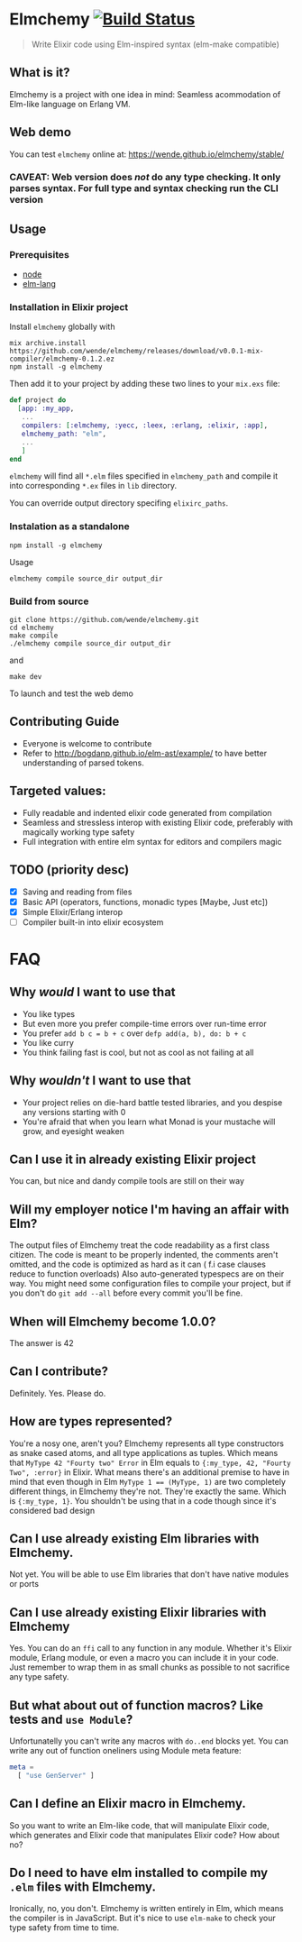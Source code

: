 # Elmchemy [![Build Status](https://travis-ci.org/wende/elmchemy.svg?branch=master)](https://travis-ci.org/wende/elmchemy)
> Write Elixir code using Elm-inspired syntax (elm-make compatible)

## What is it?
Elmchemy is a project with one idea in mind: Seamless acommodation of Elm-like language on Erlang VM.

## Web demo
You can test `elmchemy` online at:
https://wende.github.io/elmchemy/stable/

### CAVEAT: Web version does *not* do any type checking. It only parses syntax. For full type and syntax checking run the CLI version

## Usage

### Prerequisites
- [node](https://nodejs.org/en/)
- [elm-lang](https://guide.elm-lang.org/install.html)

### Installation in Elixir project
Install `elmchemy` globally with

```shell
mix archive.install https://github.com/wende/elmchemy/releases/download/v0.0.1-mix-compiler/elmchemy-0.1.2.ez
npm install -g elmchemy
```

Then add it to your project by adding these two lines to your `mix.exs` file:

```elixir
def project do
  [app: :my_app,
   ...
   compilers: [:elmchemy, :yecc, :leex, :erlang, :elixir, :app],
   elmchemy_path: "elm",
   ...
   ]
end
```

`elmchemy` will find all `*.elm` files specified in `elmchemy_path` and compile it into corresponding `*.ex` files in `lib` directory.

You can override output directory specifing `elixirc_paths`.

### Instalation as a standalone
```shell
npm install -g elmchemy
```
Usage
```
elmchemy compile source_dir output_dir
```
### Build from source

```
git clone https://github.com/wende/elmchemy.git
cd elmchemy
make compile
./elmchemy compile source_dir output_dir
```
and 
```
make dev
```
To launch and test the web demo

## Contributing Guide
- Everyone is welcome to contribute
- Refer to http://bogdanp.github.io/elm-ast/example/ to have better understanding of parsed tokens.

## Targeted values:
- Fully readable and indented elixir code generated from compilation
- Seamless and stressless interop with existing Elixir code, preferably with magically working type safety
- Full integration with entire elm syntax for editors and compilers magic

## TODO (priority desc)
- [X] Saving and reading from files
- [X] Basic API (operators, functions, monadic types [Maybe, Just etc])
- [X] Simple Elixir/Erlang interop
- [ ] Compiler built-in into elixir ecosystem

# FAQ
## Why *would* I want to use that
- You like types
- But even more you prefer compile-time errors over run-time error
- You prefer `add b c = b + c` over `defp add(a, b), do: b + c`
- You like curry
- You think failing fast is cool, but not as cool as not failing at all

## Why *wouldn't* I want to use that
- Your project relies on die-hard battle tested libraries, and you despise any versions starting with 0
- You're afraid that when you learn what Monad is your mustache will grow, and eyesight weaken

## Can I use it in already existing Elixir project
You can, but nice and dandy compile tools are still on their way

## Will my employer notice I'm having an affair with Elm?
The output files of Elmchemy treat the code readability as a first class citizen. The code is meant to be properly indented, the comments aren't omitted, and the code is optimized as hard as it can ( f.i case clauses reduce to function overloads)
Also auto-generated typespecs are on their way.
You might need some configuration files to compile your project, but if you don't do `git add --all` before every commit you'll be fine.

## When will Elmchemy become 1.0.0?
The answer is 42

## Can I contribute?
Definitely. Yes. Please do.

## How are types represented?
You're a nosy one, aren't you?
Elmchemy represents all type constructors as snake cased atoms, and all type applications as tuples.
Which means that `MyType 42 "Fourty two" Error` in Elm equals to `{:my_type, 42, "Fourty Two", :error}` in Elixir.
What means there's an additional premise to have in mind that even though in Elm `MyType 1 == (MyType, 1)` are two completely different things, in Elmchemy they're not. They're exactly the same. Which is `{:my_type, 1}`. You shouldn't be using that in a code though since it's considered bad design

## Can I use already existing Elm libraries with Elmchemy.
Not yet. You will be able to use Elm libraries that don't have native modules or ports

## Can I use already existing Elixir libraries with Elmchemy
Yes. You can do an `ffi` call to any function in any module. Whether it's Elixir module, Erlang module, or even a macro you can include it in your code. Just remember to wrap them in as small chunks as possible to not sacrifice any type safety.

## But what about out of function macros? Like tests and `use Module`?
Unfortunatelly you can't write any macros with `do..end` blocks yet. You can write any out of function oneliners using Module meta feature:
```elm
meta = 
  [ "use GenServer" ]
```

## Can I define an Elixir macro in Elmchemy.
So you want to write an Elm-like code, that will manipulate Elixir code, which generates and Elixir code that manipulates Elixir code? How about no?

## Do I need to have elm installed to compile my `.elm` files with Elmchemy.
Ironically, no, you don't. Elmchemy is written entirely in Elm, which means the compiler is in JavaScript.
But it's nice to use `elm-make` to check your type safety from time to time.


